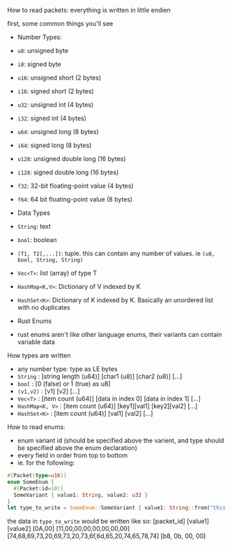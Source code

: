 

How to read packets:
everything is written in little endien

first, some common things you'll see
 - Number Types:
  - `u8`: unsigned byte
  - `i8`: signed byte
  - `u16`: unsigned short (2 bytes)
  - `i16`: signed short (2 bytes)
  - `u32`: unsigned int (4 bytes)
  - `i32`: signed int (4 bytes)
  - `u64`: unsigned long (8 bytes)
  - `i64`: signed long (8 bytes)
  - `u128`: unsigned double long (16 bytes)
  - `i128`: signed double long (16 bytes)
  - `f32`: 32-bit floating-point value (4 bytes)
  - `f64`: 64 bit floating-point value (8 bytes)

 - Data Types
  - `String`: text
  - `bool`: boolean
  - `(T1, T2[,...])`: tuple. this can contain any number of values. ie `(u8, bool, String, String)`
  - `Vec<T>`: list (array) of type T
  - `HashMap<K,V>`: Dictionary of V indexed by K
  - `HashSet<K>`: Dictionary of K indexed by K. Basically an unordered list with no duplicates

 - Rust Enums
  - rust enums aren't like other language enums, their variants can contain variable data


How types are written
 - any number type: type as LE bytes
 - `String`        : [string length (u64)] [char1 (u8)] [char2 (u8)] [...]
 - `bool`          : [0 (false) or 1 (true) as u8]
 - `(v1,v2)`       : [v1] [v2] [...]
 - `Vec<T>`        : [item count (u64)] [data in index 0] [data in index 1] [...]
 - `HashMap<K, V>` : [item count (u64)] [key1][val1] [key2][val2] [...]
 - `HashSet<K>`    : [item count (u64)] [val1] [val2] [...]


How to read enums:
 - enum variant id (should be specified above the varient, and type should be specified above the enum declaration)
 - every field in order from top to bottom
 - ie. for the following:
 ```rs
 #[Packet(type=u16)]
 enum SomeEnum {
   #[Packet(id=10)]
   SomeVariant { value1: String, value2: u32 }
 }
 let type_to_write = SomeEnum::SomeVariant { value1: String::from("this is some text"), value2: 3000 }
 ```
 the data in `type_to_write` would be written like so:
 [packet_id] [value1] [value2]
 [0A,00] [11,00,00,00,00,00,00,00][74,68,69,73,20,69,73,20,73,6f,6d,65,20,74,65,78,74] [b8, 0b, 00, 00]
